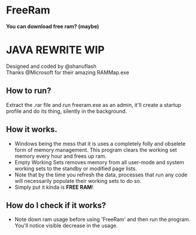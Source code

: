 # FreeRam
**You can download free ram? (maybe)**
# **JAVA REWRITE WIP**

Designed and coded by @shanuflash<br>
Thanks @Microsoft for their amazing RAMMap.exe

## How to run?<br>
Extract the .rar file and run freeram.exe as an admin, it'll create 
a startup profile and do its thing, silently in the background. 

## How it works.<br>
- Windows being the mess that it is uses a completely folly and obselete form of memory management. This program clears the working set memory every hour and frees up ram.
- Empty Working Sets removes memory from all user-mode and system working sets to the standby or modified page lists.<br>
- Note that by the time you refresh the data, processes that run any code will necessarily populate their working sets to do so.<br>
- Simply put it kinda is **FREE RAM**!

## How do I check if it works?
- Note down ram usage before using 'FreeRam' and then run the program. You'll notice visible
decrease in the usage.
 

